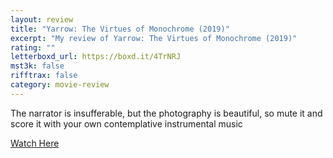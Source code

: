 ```yaml
---
layout: review
title: "Yarrow: The Virtues of Monochrome (2019)"
excerpt: "My review of Yarrow: The Virtues of Monochrome (2019)"
rating: ""
letterboxd_url: https://boxd.it/4TrNRJ
mst3k: false
rifftrax: false
category: movie-review
---
```


The narrator is insufferable, but the photography is beautiful, so mute it and score it with your own contemplative instrumental music

<a href="https://vimeo.com/345546845">Watch Here</a>
